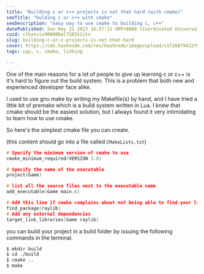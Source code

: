 ```yaml
---
title: "Building c or c++ projects is not that hard (with cmake)"
seoTitle: "bulding c or c++ with cmake"
seoDescription: "easy way to use cmake to building c, c++"
datePublished: Sun May 21 2023 16:57:11 GMT+0000 (Coordinated Universal Time)
cuid: clhxnviv900000al7183t1itn
slug: building-c-or-c-projects-is-not-that-hard
cover: https://cdn.hashnode.com/res/hashnode/image/upload/v1720879422793/a791ebfb-35a5-44c8-96c5-2249dafb8665.webp
tags: cpp, c, cmake, linking

---
```


One of the main reasons for a lot of people to give up learning c or c++ is it's hard to figure out the build system. This is a problem that both new and experienced developer face alike.

I used to use gnu make by writing my Makefile(s) by hand, and I have tried a little bit of premake which is a build system written in Lua. I knew that cmake should be the easiest solution, but I always found it very intimidating to learn how to use cmake.

So here's the simplest cmake file you can create.

(this content should go into a file called `CMakeLists.txt`)

```c
# Specify the minimum version of cmake to use
cmake_minimum_required(VERSION 3.0)

# Specify the name of the executable
project(Game)

# list all the source files next to the executable name
add_executable(Game main.c)

# Add this line if cmake complains about not being able to find your library (in this case raylib)
find_package(raylib)
# Add any external dependencies
target_link_libraries(Game raylib)
```

you can build your project in a build folder by issuing the following commands in the terminal.

```bash
$ mkdir build
$ cd ./build
$ cmake ..
$ make
```